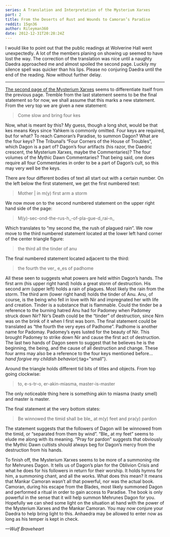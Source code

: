 ```yaml
---
series: A Translation and Interpretation of the Mysterium Xarxes
part: 2
title: From the Deserts of Rust and Wounds to Camoran’s Paradise
reddit: 15qn36
author: Rileyman360
date: 2012-12-31T20:28:24Z
---
```


I would like to point out that the public readings at Wolverine Hall went
unexpectedly. A lot of the members planing on showing up seemed to have lost the
way. The correction of the translation was nice until a naughty Daedra
approached me and almost spoiled the second page. Luckily my silence spell was
quicker than his lips. Please no conjuring Daedra until the end of the reading.
Now without further delay.

----

[The second page of the Mysterium Xarxes][0] seems to differentiate itself from
the previous page. Tremble from the last statement seems to be the final
statement so for now, we shall assume that this marks a new statement. From the
very top we are given a new statement:

> Come slow and bring four kes

Now, what is meant by this? My guess, though a long shot, would be that kes
means Keys since Yahkem is commonly omitted. Four keys are required, but for
what? To reach Camoran’s Paradise, to summon Dagon? What are the four keys? The
Tribunal’s “Four Corners of the House of Troubles”, which Dagon is a part of?
Dagon’s four artifacts (his razor, the Daedric crescent, the Mysterium Xarxes,
maybe the Commentaries)? The four volumes of the Mythic Dawn Commentaries? That
being said, one does require all four Commentaries in order to be a part of
Dagon’s cult, so this may very well be the keys.

There are four different bodies of text all start out with a certain number. On
the left below the first statement, we get the first numbered text:

> Mother | in m(y) first arm a storm

We now move on to the second numbered statement on the upper right hand side of
the page:

> M(y)-sec-ond-the-rus-h\_-of-pla-gue-d\_rai-n\_

Which translates to “my second the, the rush of plagued rain”. We now move to
the third numbered statement located at the lower left hand corner of the center
triangle figure:

> the third all the tinder of anu

The final numbered statement located adjacent to the third:

> the fourth the ver\_ e\_es of padhome

All these seen to suggests what powers are held within Dagon’s hands. The first
arm (his upper right hand) holds a great storm of destruction. His second arm
(upper left) holds a rain of plagues. Most likely the rain from the storm. The
third arm (lower right hand) holds the tinder of Anu. Anu, of course, is the
being who fell in love with Nir and impregnated her with life and creation.
Tinder is a substance that is flammable. Could the tinder be a reference to the
burning hatred Anu had for Padomey when Padomey struck down Nir? Nir’s Death
could be the “tinder” of destruction, since Nirn was on the brink of it when I
first was born. The final statement could be translated as “the fourth the very
eyes of Padhome”. Padhome is another name for Padomay. Padomey’s eyes lusted for
the beauty of Nir. This brought Padomey to strike down Nir and cause the first
act of destruction. The last two hands of Dagon seem to suggest that he believes
he is the beginning, the being, and the cause of all destruction and change.
These four arms may also be a reference to the four keys mentioned before…
*hand* *forgive my childish behavior*{:tag="small"}.

Around the triangle holds different tid bits of titles and objects. From top
going clockwise:

> to, e-s-tr-o, er-akin-miasma, master-is-master

The only noticeable thing here is something akin to miasma (nasty smell) and
master is master.

The final statement at the very bottom states:

> Be winnowed the timid shall be ble_ at m(y) feet and pra(y) pardon

The statement suggests that the followers of Dagon will be winnowed from the
timid, or “separated from them by wind”. “Ble_ at my feet” seems to elude me
along with its meaning. “Pray for pardon” suggests that obviously the Mythic
Dawn cultists should always beg for Dagon’s mercy from the destruction from his
hands.

To finish off, the Mysterium Xarxes seems to be more of a summoning rite for
Mehrunes Dagon. It tells us of Dagon’s plan for the Oblivion Crisis and what he
does for his followers in return for their worship. It holds hymns for him, a
summoning chant, and all the works. What does this mean? It means that Mankar
Camoran wasn’t all that powerful, nor was the actual book. Camoran, during his
escape from the Blades, most likely summoned Dagon and performed a ritual in
order to gain access to Paradise. The book is only powerful in the sense that it
will help summon Mehrunes Dagon for you. Hopefully we can shed some light on the
situation at hand with the power of the Mysterium Xarxes and the Mankar Camoran.
You may now conjure your Daedra to help bring light to this. Anhaedra may be
allowed to enter now as long as his temper is kept in check.

*—Wulf Braveheart*

[0]: https://images.uesp.net/6/69/Mysterium_Xarxes_P2.jpg
